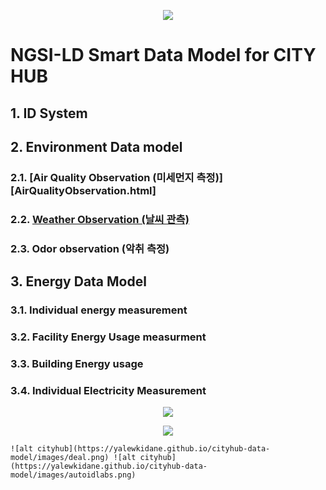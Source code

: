 
<p align="center">
  <img src="https://yalewkidane.github.io/cityhub-data-model/images/cityhubs.png">
</p>

# NGSI-LD Smart Data Model for CITY HUB


## 1.	ID System

## 2.	Environment  Data model 

### 2.1.	[Air Quality Observation (미세먼지 측정)][AirQualityObservation.html]

[AirQualityObservation.md]:https://yalewkidane.github.io/cityhub-data-model/AirQualityObservation.md

### 2.2.  [Weather Observation (날씨 관측)][id_html]
[id_html]:https://yalewkidane.github.io/cityhub-data-model/id.html
### 2.3.  Odor observation (악취 측정)

## 3.	Energy Data Model	

### 3.1.	Individual energy measurement

### 3.2.	Facility Energy	Usage measurment 

### 3.3.	Building Energy usage

### 3.4.	Individual Electricity Measurement


<p align="center">
  <img src="https://yalewkidane.github.io/cityhub-data-model/images/deal.png">
</p>
<p align="center">
  <img src="https://yalewkidane.github.io/cityhub-data-model/images/autoidlabs.png">
</p>

`![alt cityhub](https://yalewkidane.github.io/cityhub-data-model/images/deal.png)
![alt cityhub](https://yalewkidane.github.io/cityhub-data-model/images/autoidlabs.png)`




